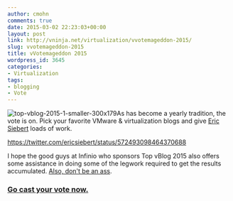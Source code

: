 ```yaml
---
author: cmohn
comments: true
date: 2015-03-02 22:23:03+00:00
layout: post
link: http://vninja.net/virtualization/vvotemageddon-2015/
slug: vvotemageddon-2015
title: vVotemageddon 2015
wordpress_id: 3645
categories:
- Virtualization
tags:
- blogging
- Vote
---
```


![top-vblog-2015-1-smaller-300x179](http://vninja.net/wordpress/wp-content/uploads/2015/02/top-vblog-2015-1-smaller-300x179-300x179.jpg)As has become a yearly tradition, the vote is on. Pick your favorite VMware & virtualization blogs and give [Eric Siebert](http://twitter.com/ericsiebert) loads of work.

https://twitter.com/ericsiebert/status/572493098464370688



I hope the good guys at Infinio who sponsors Top vBlog 2015 also offers some assistance in doing some of the legwork required to get the results accumulated. [Also, don't be an ass](http://vsphere-land.com/news/pro-blogging-tip-dont-be-an-ass-show-some-class.html).





### [Go cast your vote now.](http://www.surveygizmo.com/s3/2032977/TopvBlog2015)





